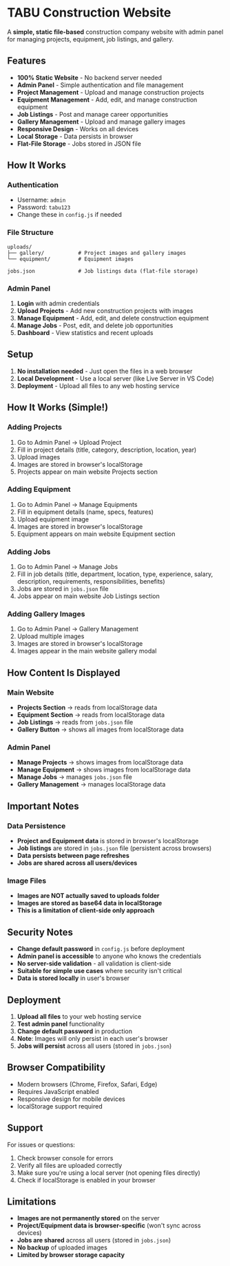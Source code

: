 # TABU Construction Website

A **simple, static file-based** construction company website with admin panel for managing projects, equipment, job listings, and gallery.

## Features

- **100% Static Website** - No backend server needed
- **Admin Panel** - Simple authentication and file management
- **Project Management** - Upload and manage construction projects
- **Equipment Management** - Add, edit, and manage construction equipment
- **Job Listings** - Post and manage career opportunities
- **Gallery Management** - Upload and manage gallery images
- **Responsive Design** - Works on all devices
- **Local Storage** - Data persists in browser
- **Flat-File Storage** - Jobs stored in JSON file

## How It Works

### Authentication
- Username: `admin`
- Password: `tabu123`
- Change these in `config.js` if needed

### File Structure
```
uploads/
├── gallery/           # Project images and gallery images
└── equipment/         # Equipment images

jobs.json              # Job listings data (flat-file storage)
```

### Admin Panel
1. **Login** with admin credentials
2. **Upload Projects** - Add new construction projects with images
3. **Manage Equipment** - Add, edit, and delete construction equipment
4. **Manage Jobs** - Post, edit, and delete job opportunities
5. **Dashboard** - View statistics and recent uploads

## Setup

1. **No installation needed** - Just open the files in a web browser
2. **Local Development** - Use a local server (like Live Server in VS Code)
3. **Deployment** - Upload all files to any web hosting service

## How It Works (Simple!)

### Adding Projects
1. Go to Admin Panel → Upload Project
2. Fill in project details (title, category, description, location, year)
3. Upload images
4. Images are stored in browser's localStorage
5. Projects appear on main website Projects section

### Adding Equipment
1. Go to Admin Panel → Manage Equipments
2. Fill in equipment details (name, specs, features)
3. Upload equipment image
4. Images are stored in browser's localStorage
5. Equipment appears on main website Equipment section

### Adding Jobs
1. Go to Admin Panel → Manage Jobs
2. Fill in job details (title, department, location, type, experience, salary, description, requirements, responsibilities, benefits)
3. Jobs are stored in `jobs.json` file
4. Jobs appear on main website Job Listings section

### Adding Gallery Images
1. Go to Admin Panel → Gallery Management
2. Upload multiple images
3. Images are stored in browser's localStorage
4. Images appear in the main website gallery modal

## How Content Is Displayed

### Main Website
- **Projects Section** → reads from localStorage data
- **Equipment Section** → reads from localStorage data
- **Job Listings** → reads from `jobs.json` file
- **Gallery Button** → shows all images from localStorage data

### Admin Panel
- **Manage Projects** → shows images from localStorage data
- **Manage Equipment** → shows images from localStorage data
- **Manage Jobs** → manages `jobs.json` file
- **Gallery Management** → manages localStorage data

## Important Notes

### Data Persistence
- **Project and Equipment data** is stored in browser's localStorage
- **Job listings** are stored in `jobs.json` file (persistent across browsers)
- **Data persists between page refreshes**
- **Jobs are shared across all users/devices**

### Image Files
- **Images are NOT actually saved to uploads folder**
- **Images are stored as base64 data in localStorage**
- **This is a limitation of client-side only approach**

## Security Notes

- **Change default password** in `config.js` before deployment
- **Admin panel is accessible** to anyone who knows the credentials
- **No server-side validation** - all validation is client-side
- **Suitable for simple use cases** where security isn't critical
- **Data is stored locally** in user's browser

## Deployment

1. **Upload all files** to your web hosting service
2. **Test admin panel** functionality
3. **Change default password** in production
4. **Note**: Images will only persist in each user's browser
5. **Jobs will persist** across all users (stored in `jobs.json`)

## Browser Compatibility

- Modern browsers (Chrome, Firefox, Safari, Edge)
- Requires JavaScript enabled
- Responsive design for mobile devices
- localStorage support required

## Support

For issues or questions:
1. Check browser console for errors
2. Verify all files are uploaded correctly
3. Make sure you're using a local server (not opening files directly)
4. Check if localStorage is enabled in your browser

## Limitations

- **Images are not permanently stored** on the server
- **Project/Equipment data is browser-specific** (won't sync across devices)
- **Jobs are shared** across all users (stored in `jobs.json`)
- **No backup** of uploaded images
- **Limited by browser storage capacity** 